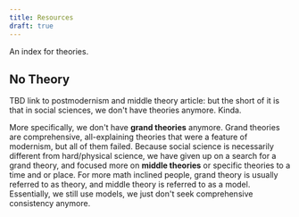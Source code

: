 ```yaml
---
title: Resources
draft: true
---
```


An index for theories. 

## No Theory
TBD link to postmodernism and middle theory article: but the short of it is that in social sciences, we don't have theories anymore. Kinda.

More specifically, we don't have **grand theories** anymore. Grand theories are comprehensive, all-explaining theories that were a feature of modernism, but all of them failed. Because social science is necessarily different from hard/physical science, we have given up on a search for a grand theory, and focused more on **middle theories** or specific theories to a time and or place. For more math inclined people, grand theory is usually referred to as theory, and middle theory is referred to as a model. Essentially, we still use models, we just don't seek comprehensive consistency anymore.


